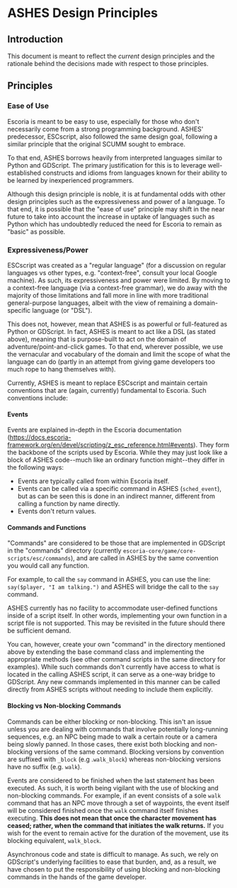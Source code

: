 # ASHES Design Principles
## Introduction
This document is meant to reflect the *current* design principles and the rationale behind the decisions made with respect to those principles.

## Principles
### Ease of Use
Escoria is meant to be easy to use, especially for those who don't necessarily come from a strong programming background. ASHES' predecessor, ESCscript, also followed the same design goal, following a similar principle that the original SCUMM sought to embrace.

To that end, ASHES borrows heavily from interpreted languages similar to Python and GDScript. The primary justification for this is to leverage well-established constructs and idioms from languages known for their ability to be learned by inexperienced programmers.

Although this design principle is noble, it is at fundamental odds with other design principles such as the expressiveness and power of a language. To that end, it is possible that the "ease of use" principle may shift in the near future to take into account the increase in uptake of languages such as Python which has undoubtedly reduced the need for Escoria to remain as "basic" as possible.

### Expressiveness/Power
ESCscript was created as a "regular language" (for a discussion on regular languages vs other types, e.g. "context-free", consult your local Google machine). As such, its expressiveness and power were limited. By moving to a context-free language (via a context-free grammar), we do away with the majority of those limitations and fall more in line with more traditional general-purpose languages, albeit with the view of remaining a domain-specific language (or "DSL").

This does not, however, mean that ASHES is as powerful or full-featured as Python or GDScript. In fact, ASHES is meant to act like a DSL (as stated above), meaning that is purpose-built to act on the domain of adventure/point-and-click games. To that end, wherever possible, we use the vernacular and vocabulary of the domain and limit the scope of what the language can do (partly in an attempt from giving game developers too much rope to hang themselves with).

Currently, ASHES is meant to replace ESCscript and maintain certain conventions that are (again, currently) fundamental to Escoria. Such conventions include:

#### Events
Events are explained in-depth in the Escoria documentation (https://docs.escoria-framework.org/en/devel/scripting/z_esc_reference.html#events). They form the backbone of the scripts used by Escoria. While they may just look like a block of ASHES code--much like an ordinary function might--they differ in the following ways:
- Events are typically called from within Escoria itself.
- Events can be called via a specific command in ASHES (`sched_event`), but as can be seen this is done in an indirect manner, different from calling a function by name directly.
- Events don't return values.

#### Commands and Functions
"Commands" are considered to be those that are implemented in GDScript in the "commands" directory (currently `escoria-core/game/core-scripts/esc/commands`), and are called in ASHES by the same convention you would call any function. 

For example, to call the `say` command in ASHES, you can use the line: `say($player, "I am talking.")` and ASHES will bridge the call to the `say` command.

ASHES currently has no facility to accommodate user-defined functions inside of a script itself. In other words, implementing your own function in a script file is not supported. This may be revisited in the future should there be sufficient demand.

You can, however, create your own "command" in the directory mentioned above by extending the base command class and implementing the appropriate methods (see other command scripts in the same directory for examples). While such commands don't currently have access to what is located in the calling ASHES script, it can serve as a one-way bridge to GDScript. Any new commands implemented in this manner can be called directly from ASHES scripts without needing to include them explicitly.

#### Blocking vs Non-blocking Commands
Commands can be either blocking or non-blocking. This isn't an issue unless you are dealing with commands that involve potentially long-running sequences, e.g. an NPC being made to walk a certain route or a camera being slowly panned. In those cases, there exist both blocking and non-blocking versions of the same command. Blocking versions by convention are suffixed with `_block` (e.g .`walk_block`) whereas non-blocking versions have no suffix (e.g. `walk`).

Events are considered to be finished when the last statement has been executed. As such, it is worth being vigilant with the use of blocking and non-blocking commands. For example, if an event consists of a sole `walk` command that has an NPC move through a set of waypoints, the event itself will be considered finished once the `walk` command itself finishes executing. **This does not mean that once the character movement has ceased; rather, when the command that initiates the walk returns.** If you wish for the event to remain active for the duration of the movement, use its blocking equivalent, `walk_block`.

Asynchronous code and state is difficult to manage. As such, we rely on GDScript's underlying facilities to ease that burden, and, as a result, we have chosen to put the responsibility of using blocking and non-blocking commands in the hands of the game developer.


